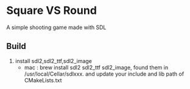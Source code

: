 # Square VS Round
A simple shooting game made with SDL

## Build 
1. install sdl2,sdl2_ttf,sdl2_image
    * mac : brew install sdl2 sdl2_ttf sdl2_image, found them in /usr/local/Cellar/sdlxxx. and update your include and lib path of CMakeLists.txt
